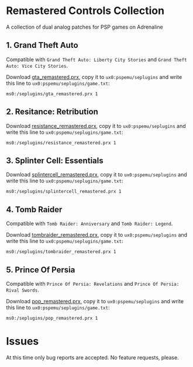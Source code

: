 # Remastered Controls Collection

A collection of dual analog patches for PSP games on Adrenaline

## 1. Grand Theft Auto

Compatible with `Grand Theft Auto: Liberty City Stories` and `Grand Theft Auto: Vice City Stories`.

Download [gta_remastered.prx](https://github.com/TheOfficialFloW/RemasteredControls/releases/tag/GTARemastered), copy it to `ux0:pspemu/seplugins` and write this line to `ux0:pspemu/seplugins/game.txt`:

```
ms0:/seplugins/gta_remastered.prx 1
```

## 2. Resitance: Retribution

Download [resistance_remastered.prx](https://github.com/TheOfficialFloW/RemasteredControls/releases/tag/ResistanceRemastered), copy it to `ux0:pspemu/seplugins` and write this line to `ux0:pspemu/seplugins/game.txt`:

```
ms0:/seplugins/resistance_remastered.prx 1
```

## 3. Splinter Cell: Essentials

Download [splintercell_remastered.prx](https://github.com/TheOfficialFloW/RemasteredControls/releases/tag/SplinterCellRemastered), copy it to `ux0:pspemu/seplugins` and write this line to `ux0:pspemu/seplugins/game.txt`:

```
ms0:/seplugins/splintercell_remastered.prx 1
```

## 4. Tomb Raider

Compatible with `Tomb Raider: Anniversary` and `Tomb Raider: Legend`.

Download [tombraider_remastered.prx](https://github.com/TheOfficialFloW/RemasteredControls/releases/tag/TombRaiderRemastered), copy it to `ux0:pspemu/seplugins` and write this line to `ux0:pspemu/seplugins/game.txt`:

```
ms0:/seplugins/tombraider_remastered.prx 1
```

## 5. Prince Of Persia

Compatible with `Prince Of Persia: Revelations` and `Prince Of Persia: Rival Swords`.

Download [pop_remastered.prx](https://github.com/TheOfficialFloW/RemasteredControls/releases/tag/POPRemastered), copy it to `ux0:pspemu/seplugins` and write this line to `ux0:pspemu/seplugins/game.txt`:

```
ms0:/seplugins/pop_remastered.prx 1
```

# Issues
At this time only bug reports are accepted. No feature requests, please.
